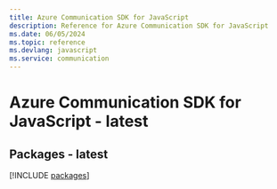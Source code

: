 ```yaml
---
title: Azure Communication SDK for JavaScript
description: Reference for Azure Communication SDK for JavaScript
ms.date: 06/05/2024
ms.topic: reference
ms.devlang: javascript
ms.service: communication
---
```

# Azure Communication SDK for JavaScript - latest
## Packages - latest
[!INCLUDE [packages](communication-index.md)]